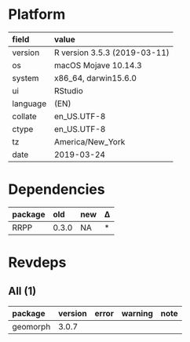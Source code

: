 # Platform

|field    |value                        |
|:--------|:----------------------------|
|version  |R version 3.5.3 (2019-03-11) |
|os       |macOS Mojave 10.14.3         |
|system   |x86_64, darwin15.6.0         |
|ui       |RStudio                      |
|language |(EN)                         |
|collate  |en_US.UTF-8                  |
|ctype    |en_US.UTF-8                  |
|tz       |America/New_York             |
|date     |2019-03-24                   |

# Dependencies

|package |old   |new |Δ  |
|:-------|:-----|:---|:--|
|RRPP    |0.3.0 |NA  |*  |

# Revdeps

## All (1)

|package  |version |error |warning |note |
|:--------|:-------|:-----|:-------|:----|
|geomorph |3.0.7   |      |        |     |

